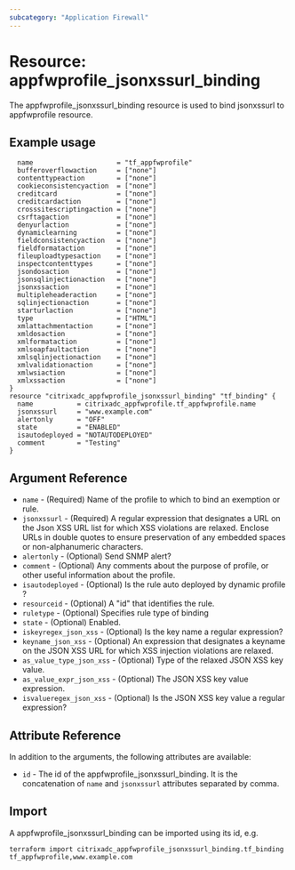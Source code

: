 ```yaml
---
subcategory: "Application Firewall"
---
```


# Resource: appfwprofile_jsonxssurl_binding

The appfwprofile_jsonxssurl_binding resource is used to bind jsonxssurl to appfwprofile resource.


## Example usage

```hclresource "citrixadc_appfwprofile" "tf_appfwprofile" {
  name                     = "tf_appfwprofile"
  bufferoverflowaction     = ["none"]
  contenttypeaction        = ["none"]
  cookieconsistencyaction  = ["none"]
  creditcard               = ["none"]
  creditcardaction         = ["none"]
  crosssitescriptingaction = ["none"]
  csrftagaction            = ["none"]
  denyurlaction            = ["none"]
  dynamiclearning          = ["none"]
  fieldconsistencyaction   = ["none"]
  fieldformataction        = ["none"]
  fileuploadtypesaction    = ["none"]
  inspectcontenttypes      = ["none"]
  jsondosaction            = ["none"]
  jsonsqlinjectionaction   = ["none"]
  jsonxssaction            = ["none"]
  multipleheaderaction     = ["none"]
  sqlinjectionaction       = ["none"]
  starturlaction           = ["none"]
  type                     = ["HTML"]
  xmlattachmentaction      = ["none"]
  xmldosaction             = ["none"]
  xmlformataction          = ["none"]
  xmlsoapfaultaction       = ["none"]
  xmlsqlinjectionaction    = ["none"]
  xmlvalidationaction      = ["none"]
  xmlwsiaction             = ["none"]
  xmlxssaction             = ["none"]
}
resource "citrixadc_appfwprofile_jsonxssurl_binding" "tf_binding" {
  name           = citrixadc_appfwprofile.tf_appfwprofile.name
  jsonxssurl     = "www.example.com"
  alertonly      = "OFF"
  state          = "ENABLED"
  isautodeployed = "NOTAUTODEPLOYED"
  comment        = "Testing"
}
```


## Argument Reference

* `name` - (Required) Name of the profile to which to bind an exemption or rule.
* `jsonxssurl` - (Required) A regular expression that designates a URL on the Json XSS URL list for which XSS violations are relaxed. Enclose URLs in double quotes to ensure preservation of any embedded spaces or non-alphanumeric characters.
* `alertonly` - (Optional) Send SNMP alert?
* `comment` - (Optional) Any comments about the purpose of profile, or other useful information about the profile.
* `isautodeployed` - (Optional) Is the rule auto deployed by dynamic profile ?
* `resourceid` - (Optional) A "id" that identifies the rule.
* `ruletype` - (Optional) Specifies rule type of binding
* `state` - (Optional) Enabled.
* `iskeyregex_json_xss` - (Optional) Is the key name a regular expression?
* `keyname_json_xss` - (Optional) An expression that designates a keyname on the JSON XSS URL for which XSS injection violations are relaxed.
* `as_value_type_json_xss` - (Optional) Type of the relaxed JSON XSS key value.
* `as_value_expr_json_xss` - (Optional) The JSON XSS key value expression.
* `isvalueregex_json_xss` - (Optional) Is the JSON XSS key value a regular expression?


## Attribute Reference

In addition to the arguments, the following attributes are available:

* `id` - The id of the appfwprofile_jsonxssurl_binding. It is the concatenation of `name` and `jsonxssurl` attributes separated by comma.


## Import

A appfwprofile_jsonxssurl_binding can be imported using its id, e.g.

```shell
terraform import citrixadc_appfwprofile_jsonxssurl_binding.tf_binding tf_appfwprofile,www.example.com
```
